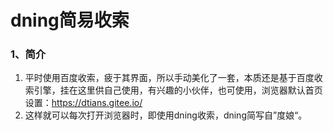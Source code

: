 # dning简易收索

### 1、简介

1. 平时使用百度收索，疲于其界面，所以手动美化了一套，本质还是基于百度收索引擎，挂在这里供自己使用，有兴趣的小伙伴，也可使用，浏览器默认首页设置：https://dtians.gitee.io/
2. 这样就可以每次打开浏览器时，即使用dning收索，dning简写自”度娘“。